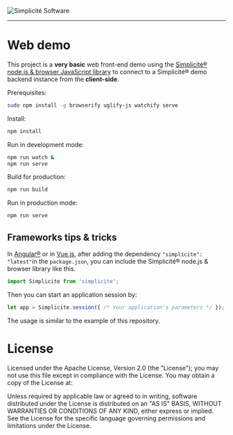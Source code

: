 ![Simplicit&eacute; Software](https://www.simplicite.io/resources/logos/logo250.png)
* * *

Web demo
========

This project is a **very basic** web front-end demo using
the [Simplicit&eacute;&reg; node.js &amp; browser JavaScript library](https://github.com/simplicitesoftware/nodejs-api)
to connect to a Simplicit&eacute;&reg; demo backend instance from the **client-side**.


Prerequisites:

```bash
sudo npm install -g browserify uglify-js watchify serve
```

Install:

```bash
npm install
```

Run in development mode:

```bash
npm run watch &
npm run serve
```

Build for production:

```bash
npm run build
```

Run in production mode:

```bash
npm run serve
```

Frameworks tips &amp; tricks
----------------------------

In [Angular&reg;](https://angular.io) or in [Vue.js](https://vuejs.org/),
after adding the dependency `"simplicite": "latest"`in the `package.json`,
you can include the Simplicit&eacute;&reg; node.js &amp; browser library like this.

```typescript
import Simplicite from 'simplicite';
```

Then you can start an application session by:

```typescript
let app = Simplicite.session({ /* Your application's parameters */ });
```

The usage is similar to the example of this repository.

License
=======

Licensed under the Apache License, Version 2.0 (the "License");
you may not use this file except in compliance with the License.
You may obtain a copy of the License at:

[](http://www.apache.org/licenses/LICENSE-2.0)

Unless required by applicable law or agreed to in writing, software
distributed under the License is distributed on an "AS IS" BASIS,
WITHOUT WARRANTIES OR CONDITIONS OF ANY KIND, either express or implied.
See the License for the specific language governing permissions and
limitations under the License.
